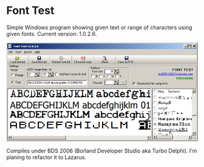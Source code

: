 # Font Test
Simple Windows program showing given text or range of characters using given fonts.
Current version: 1.0.2.6.

![screenshot](/fonttest_screenshot_1.0.2.6.png?raw=true "Screenshot")

Compiles under BDS 2006 (Borland Developer Studio aka Turbo Delphi).
I'm planing to refactor it to Lazarus.
